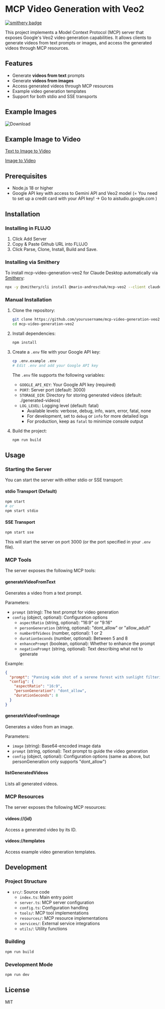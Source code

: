# MCP Video Generation with Veo2

[![smithery badge](https://smithery.ai/badge/@mario-andreschak/mcp-video-generation-veo2)](https://smithery.ai/server/@mario-andreschak/mcp-video-generation-veo2)

This project implements a Model Context Protocol (MCP) server that exposes Google's Veo2 video generation capabilities. It allows clients to generate videos from text prompts or images, and access the generated videos through MCP resources.

## Features

- Generate **videos from text** prompts
- Generate **videos from images**
- Access generated videos through MCP resources
- Example video generation templates
- Support for both stdio and SSE transports

## Example Images
![Download](https://github.com/user-attachments/assets/b7997639-9dd6-4cef-af61-6680412dc300)

## Example Image to Video
[Text to Image to Video](https://github.com/mario-andreschak/mcp-veo2/raw/refs/heads/main/example-files/2a6a0807-d323-4424-a48a-e40a82b883bb.mp4)

[Image to Video](https://github.com/mario-andreschak/mcp-veo2/raw/refs/heads/main/example-files/55b9f28b-61a6-423e-bb86-f3791c639177.mp4)


## Prerequisites

- Node.js 18 or higher
- Google API key with access to Gemini API and Veo2 model (= You need to set up a credit card with your API key! -> Go to aistudio.google.com )

## Installation

### Installing in FLUJO
1. Click Add Server
2. Copy & Paste Github URL into FLUJO
3. Click Parse, Clone, Install, Build and Save.

### Installing via Smithery

To install mcp-video-generation-veo2 for Claude Desktop automatically via [Smithery](https://smithery.ai/server/@mario-andreschak/mcp-veo2):

```bash
npx -y @smithery/cli install @mario-andreschak/mcp-veo2 --client claude
```

### Manual Installation
1. Clone the repository:
   ```bash
   git clone https://github.com/yourusername/mcp-video-generation-veo2.git
   cd mcp-video-generation-veo2
   ```

2. Install dependencies:
   ```bash
   npm install
   ```

3. Create a `.env` file with your Google API key:
   ```bash
   cp .env.example .env
   # Edit .env and add your Google API key
   ```

   The `.env` file supports the following variables:
   - `GOOGLE_API_KEY`: Your Google API key (required)
   - `PORT`: Server port (default: 3000)
   - `STORAGE_DIR`: Directory for storing generated videos (default: ./generated-videos)
   - `LOG_LEVEL`: Logging level (default: fatal)
     - Available levels: verbose, debug, info, warn, error, fatal, none
     - For development, set to `debug` or `info` for more detailed logs
     - For production, keep as `fatal` to minimize console output

4. Build the project:
   ```bash
   npm run build
   ```

## Usage

### Starting the Server

You can start the server with either stdio or SSE transport:

#### stdio Transport (Default)

```bash
npm start
# or
npm start stdio
```

#### SSE Transport

```bash
npm start sse
```

This will start the server on port 3000 (or the port specified in your `.env` file).

### MCP Tools

The server exposes the following MCP tools:

#### generateVideoFromText

Generates a video from a text prompt.

Parameters:
- `prompt` (string): The text prompt for video generation
- `config` (object, optional): Configuration options
  - `aspectRatio` (string, optional): "16:9" or "9:16"
  - `personGeneration` (string, optional): "dont_allow" or "allow_adult"
  - `numberOfVideos` (number, optional): 1 or 2
  - `durationSeconds` (number, optional): Between 5 and 8
  - `enhancePrompt` (boolean, optional): Whether to enhance the prompt
  - `negativePrompt` (string, optional): Text describing what not to generate

Example:
```json
{
  "prompt": "Panning wide shot of a serene forest with sunlight filtering through the trees, cinematic quality",
  "config": {
    "aspectRatio": "16:9",
    "personGeneration": "dont_allow",
    "durationSeconds": 8
  }
}
```

#### generateVideoFromImage

Generates a video from an image.

Parameters:
- `image` (string): Base64-encoded image data
- `prompt` (string, optional): Text prompt to guide the video generation
- `config` (object, optional): Configuration options (same as above, but personGeneration only supports "dont_allow")

#### listGeneratedVideos

Lists all generated videos.

### MCP Resources

The server exposes the following MCP resources:

#### videos://{id}

Access a generated video by its ID.

#### videos://templates

Access example video generation templates.

## Development

### Project Structure

- `src/`: Source code
  - `index.ts`: Main entry point
  - `server.ts`: MCP server configuration
  - `config.ts`: Configuration handling
  - `tools/`: MCP tool implementations
  - `resources/`: MCP resource implementations
  - `services/`: External service integrations
  - `utils/`: Utility functions

### Building

```bash
npm run build
```

### Development Mode

```bash
npm run dev
```

## License

MIT
